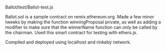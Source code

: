 Ballot/test/Ballot-test.js


Ballot.sol is a sample contract on remix.ethereum.org. Made a few minor tweeks by making the function winningProposal private, as well as adding a modifier to make sure that the winnerName function can only be called by the chairman. Used this smart contract for testing with ethers.js. 

Compiled and deployed using localhost and rinkeby network.